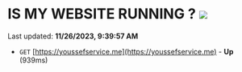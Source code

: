 # IS MY WEBSITE RUNNING ? [![](https://img.shields.io/static/v1?label=Sponsor&message=%E2%9D%A4&logo=GitHub&color=%23fe8e86)](https://github.com/sponsors/<username>)

Last updated: **11/26/2023, 9:39:57 AM**

- `GET` [https://youssefservice.me](https://youssefservice.me) - **Up** (939ms)
